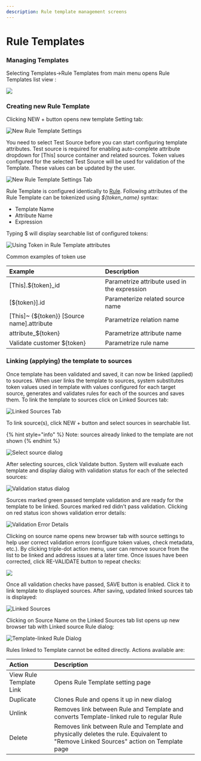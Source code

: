 ```yaml
---
description: Rule template management screens
---
```


# Rule Templates

### Managing Templates

Selecting Templates-&gt;Rule Templates from main menu opens Rule Templates list view :

![](../../.gitbook/assets/image%20%28109%29.png)

### Creating new Rule Template

Clicking NEW + button opens new template Setting tab:

![New Rule Template Settings](../../.gitbook/assets/image%20%2832%29.png)

You need to select Test Source before you can start configuring template attributes. Test source is required for enabling auto-complete attribute dropdown for \[This\] source container and related sources. Token values configured for the selected Test Source will be used for validation of the Template. These values can be updated by the user.

![New Rule Template Settings Tab](../../.gitbook/assets/image%20%28102%29.png)

Rule Template is configured identically to [Rule](../source-configuration/enrichment-rule-configuration.md). Following attributes of the Rule Template can be tokenized using _${token\_name}_ syntax:

* Template Name
* Attribute Name
* Expression

Typing $ will display searchable list of configured tokens:

![Using Token in Rule Template attributes](../../.gitbook/assets/image%20%2879%29.png)

Common examples of token use

| Example | Description |
| :--- | :--- |
| \[This\].${token}\_id | Parametrize attribute used in the expression |
| \[${token}\].id | Parameterize related source name |
| \[This\]~ {${token}}  \[Source name\].attribute | Parametrize relation name |
| attribute\_${token} | Parametrize attribute name |
| Validate customer ${token} | Parametrize rule name |

### Linking \(applying\) the template to sources

Once template has been validated and saved, it can now be linked \(applied\) to sources. When user links the template to sources, system substitutes token values used in template with values configured for each target source, generates and validates rules for each of the sources and saves them. To link the template to sources click on Linked Sources tab:

 

![Linked Sources Tab](../../.gitbook/assets/image%20%28245%29.png)

To link source\(s\), click NEW + button and select sources in searchable list.

{% hint style="info" %}
Note: sources already linked to the template are not shown 
{% endhint %}

![Select source dialog](../../.gitbook/assets/image%20%28237%29.png)

After selecting sources, click Validate button. System will evaluate each template and display dialog with validation status for each of the selected sources:

 

![Validation status dialog](../../.gitbook/assets/image%20%28283%29.png)

Sources marked green passed template validation and are ready for the template to be linked. Sources marked red didn't pass validation. Clicking on red status icon shows validation error details:

![Validation Error Details](../../.gitbook/assets/image%20%28310%29.png)

Clicking on source name opens new browser tab with source settings to help user correct validation errors \(configure token values, check metadata, etc.\). By clicking triple-dot action menu, user can remove source from the list to be linked and address issues at a later time. Once issues have been corrected, click RE-VALIDATE button to repeat checks:

 

![](../../.gitbook/assets/image%20%28257%29.png)

Once all validation checks have passed, SAVE button is enabled. Click it to link template to displayed sources. After saving, updated linked sources tab is displayed:

 

![Linked Sources](../../.gitbook/assets/image%20%28268%29.png)

Clicking on Source Name on the Linked Sources tab list opens up new browser tab with Linked source Rule dialog:

![Template-linked Rule Dialog](../../.gitbook/assets/image%20%28320%29.png)

Rules linked to Template cannot be edited directly. Actions available are:

| Action | Description |
| :--- | :--- |
| View Rule Template Link | Opens Rule Template setting page |
| Duplicate | Clones Rule and opens it up in new dialog |
| Unlink | Removes link between Rule and Template and converts Template-linked rule to regular Rule |
| Delete | Removes link between Rule and Template and physically deletes the rule. Equivalent to "Remove Linked Sources" action on Template page |



